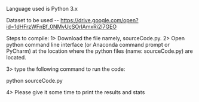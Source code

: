
Language used is Python 3.x

Dataset to be used -- https://drive.google.com/open?id=1dHFrzWFnBf_0NMvUcSOrlAmxRi2I7GEO

Steps to compile:
1> Download the file namely, sourceCode.py.
2> Open python command line interface (or Anaconda command prompt or PyCharm) at the location where the python files (name: sourceCode.py) are located.

3> type the following command to run the code:

  python sourceCode.py

4> Please give it some time to print the results and stats

